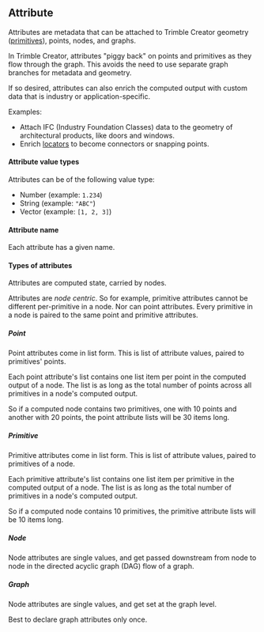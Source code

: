 ## Attribute

Attributes are metadata that can be attached to Trimble Creator geometry (<a href="/concepts/GeneralConcepts/primitive.md" target="_blank">primitives</a>), points, nodes, and graphs.

In Trimble Creator, attributes "piggy back" on points and primitives as they flow through the graph. This avoids the need to use separate graph branches for metadata and geometry.

If so desired, attributes can also enrich the computed output with custom data that is industry or application-specific.

Examples:

* Attach IFC (Industry Foundation Classes) data to the geometry of architectural products, like doors and windows.
* Enrich <a href="/concepts/GeneralConcepts/locator.md" target="_blank">locators</a> to become connectors or snapping points.

#### Attribute value types

Attributes can be of the following value type:

* Number (example: `1.234`)
* String (example: `"ABC"`)
* Vector (example: `[1, 2, 3]`)

#### Attribute name

Each attribute has a given name.

#### Types of attributes

Attributes are computed state, carried by nodes.

Attributes are _node centric_. So for example, primitive attributes cannot be different per-primitive in a node. Nor can point attributes. Every primitive in a node is paired to the same point and primitive attributes.

##### Point

Point attributes come in list form. This is list of attribute values, paired to primitives' points.

Each point attribute's list contains one list item per point in the computed output of a node. The list is as long as the total number of points across all primitives in a node's computed output.

So if a computed node contains two primitives, one with 10 points and another with 20 points, the point attribute lists will be 30 items long.

##### Primitive

Primitive attributes come in list form. This is list of attribute values, paired to primitives of a node.

Each primitive attribute's list contains one list item per primitive in the computed output of a node. The list is as long as the total number of primitives in a node's computed output.

So if a computed node contains 10 primitives, the primitive attribute lists will be 10 items long.

##### Node

Node attributes are single values, and get passed downstream from node to node in the directed acyclic graph (DAG) flow of a graph.

##### Graph

Node attributes are single values, and get set at the graph level.

Best to declare graph attributes only once.